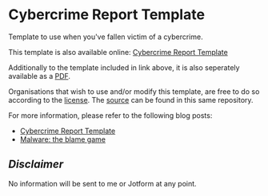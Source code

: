 # Cybercrime Report Template
Template to use when you've fallen victim of a cybercrime.

This template is also available online:
[Cybercrime Report Template](https://form.jotformeu.com/40754031698357)

Additionally to the template included in link above, it is also seperately available as a [PDF](https://cdn.rawgit.com/bartblaze/Cybercrime-Report-Template/master/Cybercrime%20Report%20Template.pdf).

Organisations that wish to use and/or modify this template, are free to do so according to the [license](LICENSE). The [source](Cybercrime_Report_Template__source) can be found in this same repository. 

For more information, please refer to the following blog posts:
* [Cybercrime Report Template](https://bartblaze.blogspot.com/2016/11/cybercrime-report-template.html)
* [Malware: the blame game](https://bartblaze.blogspot.com/2013/09/malware-blame-game.html)


## *Disclaimer* 
No information will be sent to me or Jotform at any point. 
